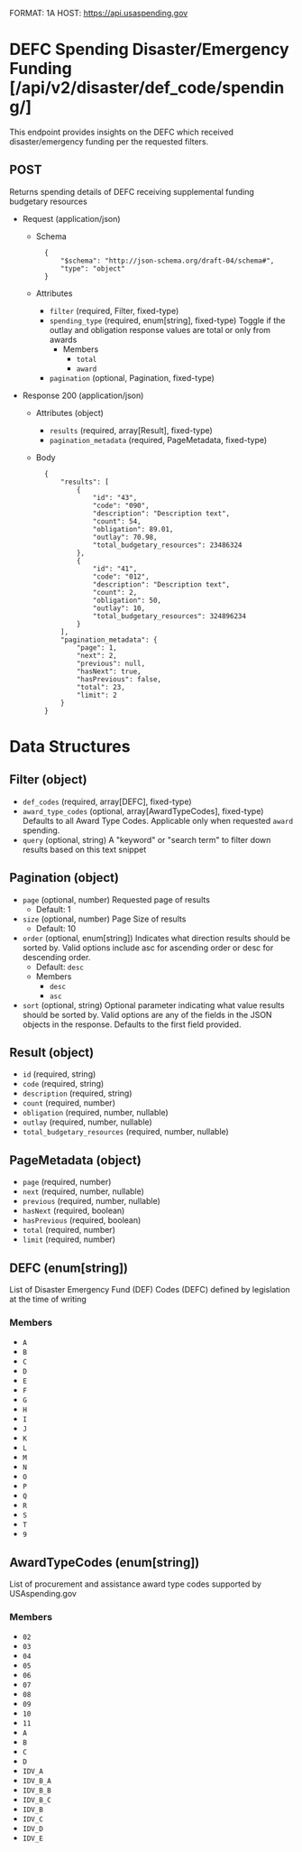 FORMAT: 1A
HOST: https://api.usaspending.gov

# DEFC Spending Disaster/Emergency Funding [/api/v2/disaster/def_code/spending/]

This endpoint provides insights on the DEFC which received disaster/emergency funding per the requested filters.

## POST

Returns spending details of DEFC receiving supplemental funding budgetary resources

+ Request (application/json)
    + Schema

            {
                "$schema": "http://json-schema.org/draft-04/schema#",
                "type": "object"
            }

    + Attributes
        + `filter` (required, Filter, fixed-type)
        + `spending_type` (required, enum[string], fixed-type)
            Toggle if the outlay and obligation response values are total or only from awards
            + Members
                + `total`
                + `award`
        + `pagination` (optional, Pagination, fixed-type)

+ Response 200 (application/json)
    + Attributes (object)
        + `results` (required, array[Result], fixed-type)
        + `pagination_metadata` (required, PageMetadata, fixed-type)


    + Body

            {
                "results": [
                    {
                        "id": "43",
                        "code": "090",
                        "description": "Description text",
                        "count": 54,
                        "obligation": 89.01,
                        "outlay": 70.98,
                        "total_budgetary_resources": 23486324
                    },
                    {
                        "id": "41",
                        "code": "012",
                        "description": "Description text",
                        "count": 2,
                        "obligation": 50,
                        "outlay": 10,
                        "total_budgetary_resources": 324896234
                    }
                ],
                "pagination_metadata": {
                    "page": 1,
                    "next": 2,
                    "previous": null,
                    "hasNext": true,
                    "hasPrevious": false,
                    "total": 23,
                    "limit": 2
                }
            }

# Data Structures

## Filter (object)
+ `def_codes` (required, array[DEFC], fixed-type)
+ `award_type_codes` (optional, array[AwardTypeCodes], fixed-type)
    Defaults to all Award Type Codes. Applicable only when requested `award` spending.
+ `query` (optional, string)
    A "keyword" or "search term" to filter down results based on this text snippet

## Pagination (object)
+ `page` (optional, number)
    Requested page of results
    + Default: 1
+ `size` (optional, number)
    Page Size of results
    + Default: 10
+ `order` (optional, enum[string])
    Indicates what direction results should be sorted by. Valid options include asc for ascending order or desc for descending order.
    + Default: `desc`
    + Members
        + `desc`
        + `asc`
+ `sort` (optional, string)
    Optional parameter indicating what value results should be sorted by. Valid options are any of the fields in the JSON objects in the response. Defaults to the first field provided.

## Result (object)
+ `id` (required, string)
+ `code` (required, string)
+ `description` (required, string)
+ `count` (required, number)
+ `obligation` (required, number, nullable)
+ `outlay` (required, number, nullable)
+ `total_budgetary_resources` (required, number, nullable)

## PageMetadata (object)
+ `page` (required, number)
+ `next` (required, number, nullable)
+ `previous` (required, number, nullable)
+ `hasNext` (required, boolean)
+ `hasPrevious` (required, boolean)
+ `total` (required, number)
+ `limit` (required, number)

## DEFC (enum[string])
List of Disaster Emergency Fund (DEF) Codes (DEFC) defined by legislation at the time of writing

### Members
+ `A`
+ `B`
+ `C`
+ `D`
+ `E`
+ `F`
+ `G`
+ `H`
+ `I`
+ `J`
+ `K`
+ `L`
+ `M`
+ `N`
+ `O`
+ `P`
+ `Q`
+ `R`
+ `S`
+ `T`
+ `9`

## AwardTypeCodes (enum[string])
List of procurement and assistance award type codes supported by USAspending.gov

### Members
+ `02`
+ `03`
+ `04`
+ `05`
+ `06`
+ `07`
+ `08`
+ `09`
+ `10`
+ `11`
+ `A`
+ `B`
+ `C`
+ `D`
+ `IDV_A`
+ `IDV_B_A`
+ `IDV_B_B`
+ `IDV_B_C`
+ `IDV_B`
+ `IDV_C`
+ `IDV_D`
+ `IDV_E`
